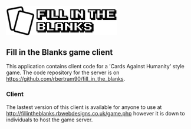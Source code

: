 <img src="https://raw.githubusercontent.com/rbertram90/fill_in_the_blanks_client/master/public/images/logo.png" width="300" alt="Fill in the Blanks logo">

## Fill in the Blanks game client
This application contains client code for a 'Cards Against Humanity' style game. The code repository for the server is on https://github.com/rbertram90/fill_in_the_blanks.

### Client
The lastest version of this client is available for anyone to use at http://fillintheblanks.rbwebdesigns.co.uk/game.php however it is down to individuals to host the game server.